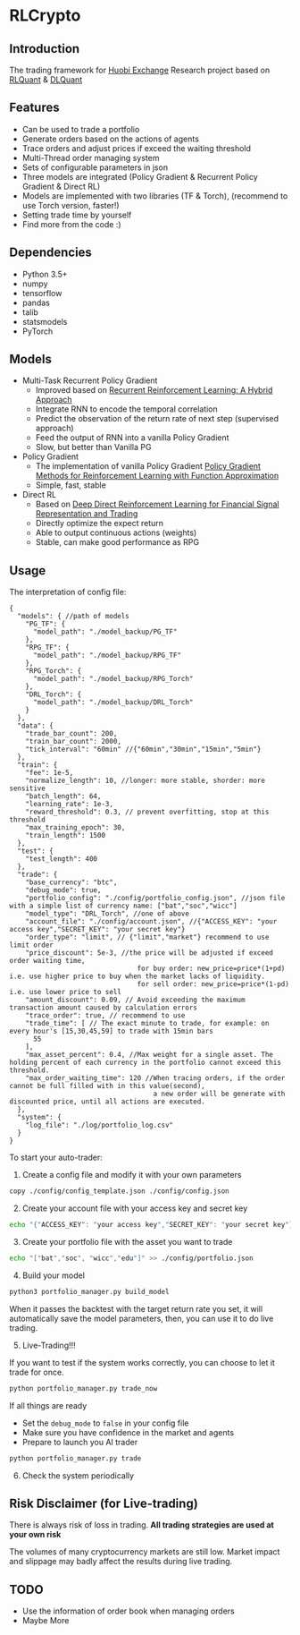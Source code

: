 # RLCrypto

## Introduction
The trading framework for [Huobi Exchange](https://www.huobi.pro/)
Research project based on [RLQuant](https://github.com/yuriak/RLQuant) & [DLQuant](https://github.com/yuriak/DLQuant)

## Features
- Can be used to trade a portfolio
- Generate orders based on the actions of agents
- Trace orders and adjust prices if exceed the waiting threshold
- Multi-Thread order managing system
- Sets of configurable parameters in json
- Three models are integrated (Policy Gradient & Recurrent Policy Gradient & Direct RL)
- Models are implemented with two libraries (TF & Torch), (recommend to use Torch version, faster!)
- Setting trade time by yourself
- Find more from the code :\)

## Dependencies
- Python 3.5+
- numpy
- tensorflow
- pandas
- talib
- statsmodels
- PyTorch

## Models
- Multi-Task Recurrent Policy Gradient
    - Improved based on  [Recurrent Reinforcement Learning: A Hybrid Approach](https://arxiv.org/abs/1509.03044)
    - Integrate RNN to encode the temporal correlation
    - Predict the observation of the return rate of next step (supervised approach)
    - Feed the output of RNN into a vanilla Policy Gradient
    - Slow, but better than Vanilla PG
- Policy Gradient
    - The implementation of vanilla Policy Gradient [Policy Gradient Methods for Reinforcement Learning with Function Approximation](https://papers.nips.cc/paper/1713-policy-gradient-methods-for-reinforcement-learning-with-function-approximation.pdf)
    - Simple, fast, stable
- Direct RL
    - Based on [Deep Direct Reinforcement Learning for Financial Signal Representation and Trading](http://ieeexplore.ieee.org/document/7407387/)
    - Directly optimize the expect return
    - Able to output continuous actions (weights)
    - Stable, can make good performance as RPG
## Usage
The interpretation of config file:
```
{
  "models": { //path of models
	"PG_TF": {
	  "model_path": "./model_backup/PG_TF"
	},
	"RPG_TF": {
	  "model_path": "./model_backup/RPG_TF"
	},
	"RPG_Torch": {
	  "model_path": "./model_backup/RPG_Torch"
	},
	"DRL_Torch": {
	  "model_path": "./model_backup/DRL_Torch"
	}
  },
  "data": {
	"trade_bar_count": 200,
	"train_bar_count": 2000,
	"tick_interval": "60min" //{"60min","30min","15min","5min"}
  },
  "train": {
	"fee": 1e-5,
	"normalize_length": 10, //longer: more stable, shorder: more sensitive  
	"batch_length": 64,
	"learning_rate": 1e-3,
	"reward_threshold": 0.3, // prevent overfitting, stop at this threshold
	"max_training_epoch": 30,
	"train_length": 1500
  },
  "test": {
	"test_length": 400
  },
  "trade": {
	"base_currency": "btc",
	"debug_mode": true,
	"portfolio_config": "./config/portfolio_config.json", //json file with a simple list of currency name: ["bat","soc","wicc"]
	"model_type": "DRL_Torch", //one of above
	"account_file": "./config/account.json", //{"ACCESS_KEY": "your access key","SECRET_KEY": "your secret key"}
	"order_type": "limit", // {"limit","market"} recommend to use limit order
	"price_discount": 5e-3, //the price will be adjusted if exceed order waiting time, 
	                            for buy order: new_price=price*(1+pd) i.e. use higher price to buy when the market lacks of liquidity. 
	                            for sell order: new_price=price*(1-pd) i.e. use lower price to sell
	"amount_discount": 0.09, // Avoid exceeding the maximum transaction amount caused by calculation errors  
	"trace_order": true, // recommend to use
	"trade_time": [ // The exact minute to trade, for example: on every hour's [15,30,45,59] to trade with 15min bars
	  55
	],
	"max_asset_percent": 0.4, //Max weight for a single asset. The holding percent of each currency in the portfolio cannot exceed this threshold.
	"max_order_waiting_time": 120 //When tracing orders, if the order cannot be full filled with in this value(second), 
	                                a new order will be generate with discounted price, until all actions are executed.
  },
  "system": {
	"log_file": "./log/portfolio_log.csv"
  }
}
```

To start your auto-trader:
1. Create a config file and modify it with your own parameters
```bash
copy ./config/config_template.json ./config/config.json
```
2. Create your account file with your access key and secret key
```bash
echo "{"ACCESS_KEY": "your access key","SECRET_KEY": "your secret key"}" >> ./config/account.json
```
3. Create your portfolio file with the asset you want to trade 
```bash
echo "["bat","soc", "wicc","edu"]" >> ./config/portfolio.json
```
4. Build your model
```bash
python3 portfolio_manager.py build_model
```
When it passes the backtest with the target return rate you set, it will automatically save the model parameters, then, you can use it to do live trading.

5. Live-Trading!!!

If you want to test if the system works correctly, you can choose to let it trade for once. 
```bash
python portfolio_manager.py trade_now
```
If all things are ready
- Set the ```debug_mode``` to ```false``` in your config file
- Make sure you have confidence in the market and agents  
- Prepare to launch you AI trader
```bash
python portfolio_manager.py trade
```
6. Check the system periodically

## Risk Disclaimer (for Live-trading)
There is always risk of loss in trading. __All trading strategies are used at your own risk__  

The volumes of many cryptocurrency markets are still low. Market impact and slippage may badly affect the results during live trading.

## TODO
- Use the information of order book when managing orders
- Maybe More

